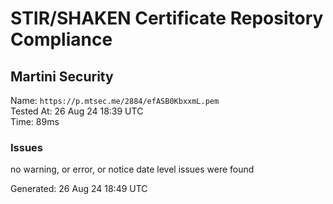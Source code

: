 # STIR/SHAKEN Certificate Repository Compliance

## Martini Security

Name: `https://p.mtsec.me/2884/efASB0KbxxmL.pem`\
Tested At: 26 Aug 24 18:39 UTC\
Time: 89ms

### Issues

no warning, or error, or notice date level issues were found

Generated: 26 Aug 24 18:49 UTC